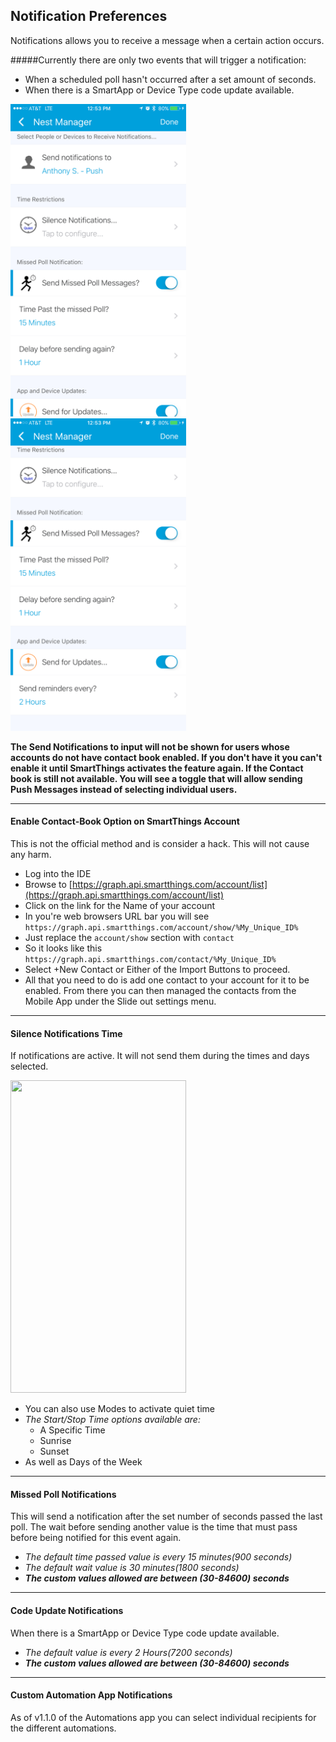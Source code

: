 ## Notification Preferences
Notifications allows you to receive a message when a certain action occurs.

#####Currently there are only two events that will trigger a notification: 

* When a scheduled poll hasn't occurred after a set amount of seconds.
* When there is a SmartApp or Device Type code update available.

<img src="https://raw.githubusercontent.com/tonesto7/nest-manager/master/Images/Screenshots/App/notif_prefs_page_1.png" width="281" height="500"><img src="https://raw.githubusercontent.com/tonesto7/nest-manager/master/Images/Screenshots/App/notif_prefs_page_2.png" width="281" height="500">

**The __Send Notifications to__ input will not be shown for users whose accounts do not have contact book enabled.  If you don't have it you can't enable it until SmartThings activates the feature again. If the Contact book is still not available.  You will see a toggle that will allow sending Push Messages instead of selecting individual users.**
_________
#### Enable Contact-Book Option on SmartThings Account
This is not the official method and is consider a hack.  This will not cause any harm.

* Log into the IDE 
* Browse to [https://graph.api.smartthings.com/account/list](https://graph.api.smartthings.com/account/list)
* Click on the link for the Name of your account
* In you're web browsers URL bar you will see `https://graph.api.smartthings.com/account/show/%My_Unique_ID%`
* Just replace the `account/show` section with `contact`
* So it looks like this `https://graph.api.smartthings.com/contact/%My_Unique_ID%`
* Select +New Contact or Either of the Import Buttons to proceed.
* All that you need to do is add one contact to your account for it to be enabled. From there you can then managed the contacts from the Mobile App under the Slide out settings menu.


----------
#### Silence Notifications Time
If notifications are active.  It will not send them during the times and days selected.

<img src="https://raw.githubusercontent.com/tonesto7/nest-manager/master/Images/Screenshots/App/notif_quiet_page.png" width="281" height="500">

* You can also use Modes to activate quiet time
* *The Start/Stop Time options available are:* 
	* A Specific Time
	* Sunrise
	* Sunset
* As well as Days of the Week

----------

#### Missed Poll Notifications
This will send a notification after the set number of seconds passed the last poll.
The wait before sending another value is the time that must pass before being notified for this event again.

* *The default time passed value is every 15 minutes(900 seconds)*
* *The default wait value is 30 minutes(1800 seconds)*  
* ***The custom values allowed are between (30-84600) seconds***
	
----------
	
#### Code Update Notifications
When there is a SmartApp or Device Type code update available.

* *The default value is every 2 Hours(7200 seconds)*  
* ***The custom values allowed are between (30-84600) seconds***

----------

#### Custom Automation App Notifications

As of v1.1.0 of the Automations app you can select individual recipients for the different automations.